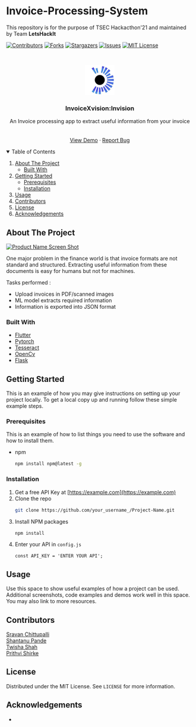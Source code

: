 # Invoice-Processing-System  
 This repository is for the purpose of TSEC Hackacthon'21 and maintained by Team <b>LetsHackIt</b>  


<!-- PROJECT SHIELDS -->
[![Contributors][contributors-shield]][contributors-url]
[![Forks][forks-shield]][forks-url]
[![Stargazers][stars-shield]][stars-url]
[![Issues][issues-shield]][issues-url]
[![MIT License][license-shield]][license-url]



<!-- PROJECT LOGO -->
<br />
<p align="center">
  <a href="https://github.com/SravanChittupalli/Invoice-Processing-System">
    <img src="assets/invision_logo.jpeg" alt="Logo" width="80" height="80">
  </a>

  <h3 align="center">InvoiceXvision:Invision</h3>

  <p align="center">
    An Invoice processing app to extract useful information from your invoice
    <br />
    <br />
    <br />
    <a href="https://github.com/othneildrew/Best-README-Template">View Demo</a>
    ·
    <a href="https://github.com/SravanChittupalli/Invoice-Processing-System">Report Bug</a>
  </p>
</p>



<!-- TABLE OF CONTENTS -->
<details open="open">
  <summary>Table of Contents</summary>
  <ol>
    <li>
      <a href="#about-the-project">About The Project</a>
      <ul>
        <li><a href="#built-with">Built With</a></li>
      </ul>
    </li>
    <li>
      <a href="#getting-started">Getting Started</a>
      <ul>
        <li><a href="#prerequisites">Prerequisites</a></li>
        <li><a href="#installation">Installation</a></li>
      </ul>
    </li>
    <li><a href="#usage">Usage</a></li>
    <li><a href="#contributors">Contributors</a></li>
    <li><a href="#license">License</a></li>
    <li><a href="#acknowledgements">Acknowledgements</a></li>
  </ol>
</details>



<!-- ABOUT THE PROJECT -->
## About The Project

[![Product Name Screen Shot][product-screenshot]](https://example.com)

One major problem in the finance world is that invoice formats are not standard and structured. Extracting useful information from these documents is easy for humans but not for machines.

Tasks performed :
* Upload invoices in PDF/scanned images  
* ML model extracts required information 
* Information is exported into JSON format

### Built With

* [Flutter](https://api.flutter.dev/)
* [Pytorch](https://pytorch.org/docs/stable/index.html)
* [Tesseract](https://github.com/tesseract-ocr/tesseract)
* [OpenCv](https://docs.opencv.org/master/d6/d00/tutorial_py_root.html)
* [Flask](https://pypi.org/project/Flask/)


<!-- GETTING STARTED -->
## Getting Started

This is an example of how you may give instructions on setting up your project locally.
To get a local copy up and running follow these simple example steps.

### Prerequisites

This is an example of how to list things you need to use the software and how to install them.
* npm
  ```sh
  npm install npm@latest -g
  ```

### Installation

1. Get a free API Key at [https://example.com](https://example.com)
2. Clone the repo
   ```sh
   git clone https://github.com/your_username_/Project-Name.git
   ```
3. Install NPM packages
   ```sh
   npm install
   ```
4. Enter your API in `config.js`
   ```JS
   const API_KEY = 'ENTER YOUR API';
   ```



<!-- USAGE EXAMPLES -->
## Usage

Use this space to show useful examples of how a project can be used. Additional screenshots, code examples and demos work well in this space. You may also link to more resources.




<!-- CONTRIBUTORS -->
## Contributors
[Sravan Chittupalli](https://github.com/SravanChittupalli)  
[Shantanu Pande](https://github.com/shan515)  
[Twisha Shah](https://github.com/high-functioning-sociopath)  
[Prithvi Shirke](https://github.com/prithvi1809)


<!-- LICENSE -->
## License

Distributed under the MIT License. See `LICENSE` for more information.




<!-- ACKNOWLEDGEMENTS -->
## Acknowledgements
* 





<!-- MARKDOWN LINKS & IMAGES -->
<!-- https://www.markdownguide.org/basic-syntax/#reference-style-links -->
[contributors-shield]: https://img.shields.io/github/contributors/SravanChittupalli/Invoice-Processing-System.svg?style=for-the-badge
[contributors-url]: https://github.com/othneildrew/Best-README-Template/graphs/contributors
[forks-shield]: https://img.shields.io/github/forks/SravanChittupalli/Invoice-Processing-System.svg?style=for-the-badge
[forks-url]: https://github.com/SravanChittupalli/Invoice-Processing-System/network/members
[stars-shield]: https://img.shields.io/github/stars/SravanChittupalli/Invoice-Processing-System.svg?style=for-the-badge
[stars-url]: https://github.com/SravanChittupalli/Invoice-Processing-System/stargazers
[issues-shield]: https://img.shields.io/github/issues/SravanChittupalli/Invoice-Processing-System.svg?style=for-the-badge
[issues-url]: https://github.com/SravanChittupalli/Invoice-Processing-System/issues
[license-shield]: https://img.shields.io/github/license/SravanChittupalli/Invoice-Processing-System.svg?style=for-the-badge
[license-url]: https://github.com/SravanChittupalli/Invoice-Processing-System/blob/master/LICENSE.txt
[linkedin-shield]: https://img.shields.io/badge/-LinkedIn-black.svg?style=for-the-badge&logo=linkedin&colorB=555
[linkedin-url]: https://linkedin.com/in/othneildrew
[product-screenshot]: images/screenshot.png

